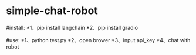 # simple-chat-robot

#install:
*1、pip install langchain
*2、pip install gradio

#use:
*1、python test.py
*2、open brower
*3、input api_key
*4、chat with robot
